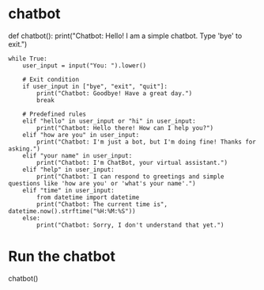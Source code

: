 # chatbot
def chatbot():
    print("Chatbot: Hello! I am a simple chatbot. Type 'bye' to exit.")

    while True:
        user_input = input("You: ").lower()

        # Exit condition
        if user_input in ["bye", "exit", "quit"]:
            print("Chatbot: Goodbye! Have a great day.")
            break

        # Predefined rules
        elif "hello" in user_input or "hi" in user_input:
            print("Chatbot: Hello there! How can I help you?")
        elif "how are you" in user_input:
            print("Chatbot: I'm just a bot, but I'm doing fine! Thanks for asking.")
        elif "your name" in user_input:
            print("Chatbot: I'm ChatBot, your virtual assistant.")
        elif "help" in user_input:
            print("Chatbot: I can respond to greetings and simple questions like 'how are you' or 'what's your name'.")
        elif "time" in user_input:
            from datetime import datetime
            print("Chatbot: The current time is", datetime.now().strftime("%H:%M:%S"))
        else:
            print("Chatbot: Sorry, I don't understand that yet.")

# Run the chatbot
chatbot()






